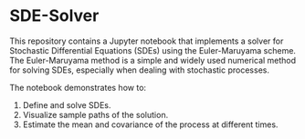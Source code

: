 # SDE-Solver

This repository contains a Jupyter notebook that implements a solver for Stochastic Differential Equations (SDEs) using the Euler-Maruyama scheme. The Euler-Maruyama method is a simple and widely used numerical method for solving SDEs, especially when dealing with stochastic processes.

The notebook demonstrates how to:
1) Define and solve SDEs.
2) Visualize sample paths of the solution.
3) Estimate the mean and covariance of the process at different times.
